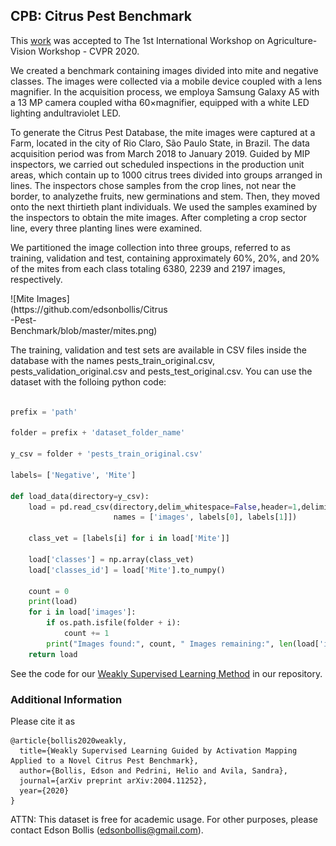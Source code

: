 ## CPB: Citrus Pest Benchmark


This [work](https://arxiv.org/pdf/2004.11252.pdf) was accepted to The 1st International Workshop on Agriculture-Vision Workshop - CVPR 2020.

We created a benchmark containing images divided into mite and negative classes. The images were collected via a mobile device coupled with a lens magnifier. In the acquisition process, we employa Samsung Galaxy A5 with a 13 MP camera coupled witha 60×magnifier, equipped with a white LED lighting andultraviolet LED.

To  generate  the Citrus  Pest  Database,  the  mite  images were captured at a Farm, located in the city of Rio Claro, São Paulo State, in Brazil.  The data acquisition period  was  from  March  2018  to  January  2019.   Guided  by MIP inspectors, we carried out scheduled inspections in the production unit areas, which contain up to 1000 citrus trees divided into groups arranged in lines. The inspectors chose samples from the crop lines, not near the border, to analyzethe fruits, new germinations and stem. Then, they moved onto the next thirtieth plant individuals.  We used the samples examined by the inspectors to obtain the mite images.  After completing a crop sector line, every three planting lines were examined.

We  partitioned  the  image  collection  into  three  groups, referred to as training,  validation and test,  containing approximately  60%,  20%,  and  20%  of  the  mites  from  each class totaling 6380, 2239 and 2197 images, respectively.


<div style="width:50%"> 
    ![Mite Images](https://github.com/edsonbollis/Citrus-Pest-Benchmark/blob/master/mites.png)
</div>


The training, validation and test sets are available in CSV files inside the database with the names pests_train_original.csv, pests_validation_original.csv and pests_test_original.csv. You can use the dataset with the folloing python code:

```python

prefix = 'path'

folder = prefix + 'dataset_folder_name'

y_csv = folder + 'pests_train_original.csv'

labels= ['Negative', 'Mite']

def load_data(directory=y_csv):
    load = pd.read_csv(directory,delim_whitespace=False,header=1,delimiter=',',
                       names = ['images', labels[0], labels[1]])

    class_vet = [labels[i] for i in load['Mite']]

    load['classes'] = np.array(class_vet)
    load['classes_id'] = load['Mite'].to_numpy()

    count = 0
    print(load)
    for i in load['images']:
        if os.path.isfile(folder + i):
            count += 1
        print("Images found:", count, " Images remaining:", len(load['images']) - count)
    return load
```

See  the code for our [Weakly Supervised Learning Method](https://arxiv.org/pdf/2004.11252.pdf) in our repository.


### Additional Information
Please cite it as
```
@article{bollis2020weakly,
  title={Weakly Supervised Learning Guided by Activation Mapping Applied to a Novel Citrus Pest Benchmark},
  author={Bollis, Edson and Pedrini, Helio and Avila, Sandra},
  journal={arXiv preprint arXiv:2004.11252},
  year={2020}
}
```

ATTN: This dataset is free for academic usage. For other purposes, please contact Edson Bollis (edsonbollis@gmail.com).
